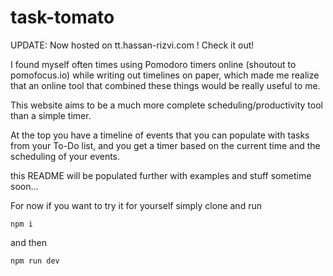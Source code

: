 # task-tomato

UPDATE: Now hosted on tt.hassan-rizvi.com ! Check it out!

I found myself often times using Pomodoro timers online (shoutout to pomofocus.io) while writing out timelines on paper, which
made me realize that an online tool that combined these things would be really useful to me.

This website aims to be a much more complete scheduling/productivity tool than a simple timer.

At the top you have a timeline of events that you can populate with tasks from your To-Do list, and you get a timer
based on the current time and the scheduling of your events. 

this README will be populated further with examples and stuff sometime soon...

For now if you want to try it for yourself simply clone and run

    npm i

and then

    npm run dev

